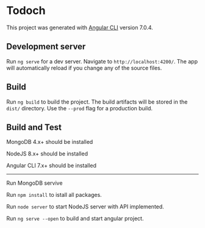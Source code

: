 # Todoch

This project was generated with [Angular CLI](https://github.com/angular/angular-cli) version 7.0.4.

## Development server

Run `ng serve` for a dev server. Navigate to `http://localhost:4200/`. The app will automatically reload if you change any of the source files.

## Build

Run `ng build` to build the project. The build artifacts will be stored in the `dist/` directory. Use the `--prod` flag for a production build.

## Build and Test

MongoDB 4.x+ should be installed

NodeJS 8.x+ should be installed

Angular CLI 7.x+ should be installed

___

Run MongoDB servive

Run `npm install` to istall all packages.

Run `node server` to start NodeJS server with API implemented.

Run `ng serve --open` to build and start angular project.


